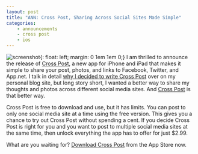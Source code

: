 ```yaml
---
layout: post
title: "ANN: Cross Post, Sharing Across Social Sites Made Simple"
categories:
    - announcements
    - cross post
    - ios
---
```

![screenshot][screenshot]{: float: left; margin: 0 1em 1em 0;} I am thrilled to announce the release of [Cross Post][crosspost], a new app for iPhone and iPad that makes it simple to share your post, photos, and links to Facebook, Twitter, and App.net. I talk in detail [why I decided to write Cross Post][why] over on my personal blog site, but long story short, I wanted a better way to share my thoughts and photos across different social media sites. And [Cross Post][crosspost] is that better way.

Cross Post is free to download and use, but it has limits. You can post to only one social media site at a time using the free version. This gives you a chance to try out Cross Post without spending a cent. If you decide Cross Post is right for you and you want to post to multiple social media sites at the same time, then unlock everything the app has to offer for just $2.99.

What are you waiting for? [Download Cross Post][appstore] from the App Store now.


[crosspost]: http://www.whitepeaksoftware.com/cross-post
[why]: http://www.thecave.com/2014/09/14/cross-posting-to-app.net-facebook-and-twitter/
[appstore]: https://itunes.apple.com/us/app/cross-post/id872543786?mt=8&uo=4&at=11lcj9&ct=blog
[screenshot]: http://257bf79813094f196f16-bc6ead213ec900841fcf0484ae93cd9e.r62.cf2.rackcdn.com/images/cross-post/crosspost-screenshot.png
